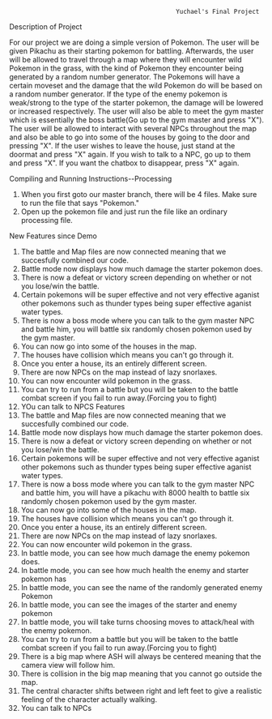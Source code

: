                                                   Yuchael's Final Project
                                                  
Description of Project

  For our project we are doing a simple version of Pokemon.  The user will be given Pikachu as their starting pokemon for battling.  Afterwards, the user will be allowed to travel through a map where they will encounter wild Pokemon in the grass, with the kind of Pokemon they encounter being generated by a random number generator.  The Pokemons will have a certain moveset and the damage that the wild Pokemon do will be based on a random number generator.  If the type of the enemy pokemon is weak/strong to the type of the starter pokemon, the damage will be lowered or increased respectively.  The user will also be able to meet the gym master which is essentially the boss battle(Go up to the gym master and press "X").  The user will be allowed to interact with several NPCs throughout the map and also be able to go into some of the houses by going to the door and pressing "X".  If the user wishes to leave the house, just stand at the doormat and press "X" again.  If you wish to talk to a NPC, go up to them and press "X".  If you want the chatbox to disappear, press "X" again.  
                                             
Compiling and Running Instructions--Processing
1.  When you first goto our master branch, there will be 4 files.  Make sure to run the file that says "Pokemon."
2.  Open up the pokemon file and just run the file like an ordinary processing file.


New Features since Demo
1. The battle and Map files are now connected meaning that we succesfully combined our code.
2. Battle mode now displays how much damage the starter pokemon does.
3. There is now a defeat or victory screen depending on whether or not you lose/win the battle.
4. Certain pokemons will be super effective and not very effective aganist other pokemons such as thunder types being super effective aganist water types.
5. There is now a boss mode where you can talk to the gym master NPC and battle him, you will battle six randomly chosen pokemon used by the gym master.
6.  You can now go into some of the houses in the map.
7.  The houses have collision which means you can't go through it.
8.  Once you enter a house, its an entirely different screen.
8.  There are now NPCs on the map instead of lazy snorlaxes.
9.  You can now encounter wild pokemon in the grass.
10. You can try to run from a battle but you will be taken to the battle combat screen if you fail to run away.(Forcing you to fight)
11. YOu can talk to NPCS
Features
1. The battle and Map files are now connected meaning that we succesfully combined our code.
2. Battle mode now displays how much damage the starter pokemon does.
3. There is now a defeat or victory screen depending on whether or not you lose/win the battle.
4. Certain pokemons will be super effective and not very effective aganist other pokemons such as thunder types being super effective aganist water types.
5. There is now a boss mode where you can talk to the gym master NPC and battle him, you will have a pikachu with 8000 health to battle six randomly chosen pokemon used by the gym master.
6.  You can now go into some of the houses in the map.
7.  The houses have collision which means you can't go through it.
8.  Once you enter a house, its an entirely different screen.
8.  There are now NPCs on the map instead of lazy snorlaxes.
9.  You can now encounter wild pokemon in the grass.
10. In battle mode, you can see how much damage the enemy pokemon does.
11. In battle mode, you can see how much health the enemy and starter pokemon has
12. In battle mode, you can see the name of the randomly generated enemy Pokemon
13. In battle mode, you can see the images of the starter and enemy pokemon
14. In battle mode, you will take turns choosing moves to attack/heal with the enemy pokemon.
15. You can try to run from a battle but you will be taken to the battle combat screen if you fail to run away.(Forcing you to fight)
16. There is a big map where ASH will always be centered meaning that the camera view will follow him.
17. There is collision in the big map meaning that you cannot go outside the map.
18. The central character shifts between right and left feet to give a realistic feeling of the character actually walking.
19. You can talk to NPCs
